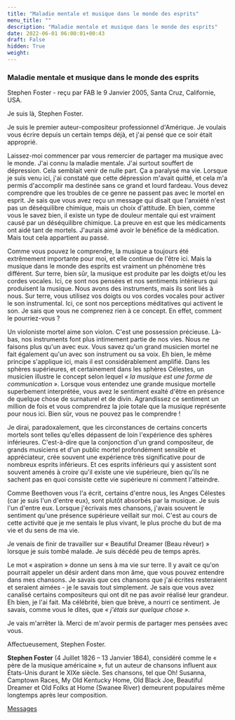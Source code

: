 ```yaml
---
title: "Maladie mentale et musique dans le monde des esprits"
menu_title: ""
description: "Maladie mentale et musique dans le monde des esprits"
date: 2022-06-01 06:00:01+00:43
draft: False
hidden: True
weight:
---
```

### Maladie mentale et musique dans le monde des esprits

Stephen Foster - reçu par FAB le 9 Janvier 2005, Santa Cruz, Californie, USA.

Je suis là, Stephen Foster.

Je suis le premier auteur-compositeur professionnel d'Amérique. Je voulais vous écrire depuis un certain temps déjà, et j'ai pensé que ce soir était approprié.

Laissez-moi commencer par vous remercier de partager ma musique avec le monde. J'ai connu la maladie mentale. J'ai surtout souffert de dépression. Cela semblait venir de nulle part. Ça a paralysé ma vie. Lorsque je suis venu ici, j'ai constaté que cette dépression m'avait quitté, et cela m'a permis d'accomplir ma destinée sans ce grand et lourd fardeau. Vous devez comprendre que les troubles de ce genre ne passent pas avec le mortel en esprit. Je sais que vous avez reçu un message qui disait que l'anxiété n'est pas un déséquilibre chimique, mais un choix d'attitude. Eh bien, comme vous le savez bien, il existe un type de douleur mentale qui est vraiment causé par un déséquilibre chimique. La preuve en est que les médicaments ont aidé tant de mortels. J'aurais aimé avoir le bénéfice de la médication. Mais tout cela appartient au passé.

Comme vous pouvez le comprendre, la musique a toujours été extrêmement importante pour moi, et elle continue de l'être ici. Mais la musique dans le monde des esprits est vraiment un phénomène très différent. Sur terre, bien sûr, la musique est produite par les doigts et/ou les cordes vocales. Ici, ce sont nos pensées et nos sentiments intérieurs qui produisent la musique. Nous avons des instruments, mais ils sont liés à nous. Sur terre, vous utilisez vos doigts ou vos cordes vocales pour activer le son instrumental. Ici, ce sont nos perceptions méditatives qui activent le son. Je sais que vous ne comprenez rien à ce concept. En effet, comment le pourriez-vous ?

Un violoniste mortel aime son violon. C'est une possession précieuse. Là-bas, nos instruments font plus intimement partie de nos vies. Nous ne faisons plus qu'un avec eux. Vous savez qu'un grand musicien mortel ne fait également qu'un avec son instrument ou sa voix. Eh bien, le même principe s'applique ici, mais il est considérablement amplifié. Dans les sphères supérieures, et certainement dans les sphères Célestes, un musicien illustre le concept selon lequel *« la musique est une forme de communication »*. Lorsque vous entendez une grande musique mortelle superbement interprétée, vous avez le sentiment exalté d'être en présence de quelque chose de surnaturel et de divin. Agrandissez ce sentiment un million de fois et vous comprendrez la joie totale que la musique représente pour nous ici. Bien sûr, vous ne pouvez pas le comprendre !

Je dirai, paradoxalement, que les circonstances de certains concerts mortels sont telles qu'elles dépassent de loin l'expérience des sphères inférieures. C'est-à-dire que la conjonction d'un grand compositeur, de grands musiciens et d'un public mortel profondément sensible et appréciateur, crée souvent une expérience très significative pour de nombreux esprits inférieurs. Et ces esprits inférieurs qui y assistent sont souvent amenés à croire qu'il existe une vie supérieure, bien qu'ils ne sachent pas en quoi consiste cette vie supérieure ni comment l'atteindre.

Comme Beethoven vous l'a écrit, certains d'entre nous, les Anges Célestes (car je suis l'un d'entre eux), sont plutôt absorbés par la musique. Je suis l'un d'entre eux. Lorsque j'écrivais mes chansons, j'avais souvent le sentiment qu'une présence supérieure veillait sur moi. C'est au cours de cette activité que je me sentais le plus vivant, le plus proche du but de ma vie et du sens de ma vie.

Je venais de finir de travailler sur « Beautiful Dreamer (Beau rêveur) » lorsque je suis tombé malade. Je suis décédé peu de temps après.

Le mot « aspiration » donne un sens à ma vie sur terre. Il y avait ce qu'on pourrait appeler un désir ardent dans mon âme, que vous pouvez entendre dans mes chansons. Je savais que ces chansons que j'ai écrites resteraient et seraient aimées - je le savais tout simplement. Je sais que vous avez canalisé certains compositeurs qui ont dit ne pas avoir réalisé leur grandeur. Eh bien, je l'ai fait. Ma célébrité, bien que brève, a nourri ce sentiment. Je savais, comme vous le dites, que *« j'étais sur quelque chose »*.

Je vais m'arrêter là. Merci de m'avoir permis de partager mes pensées avec vous.

Affectueusement, Stephen Foster.

**Stephen Foster** (4 Juillet 1826 – 13 Janvier 1864), considéré comme le « père de la musique américaine », fut un auteur de chansons influent aux États-Unis durant le XIXe siècle. Ses chansons, tel que Oh! Susanna, Camptown Races, My Old Kentucky Home, Old Black Joe, Beautiful Dreamer et Old Folks at Home (Swanee River) demeurent populaires même longtemps après leur composition.

[Messages](/fr-contemporary-messages/fr-contemporary-messages-by-date-order/fr-contemporary-messages-2005)